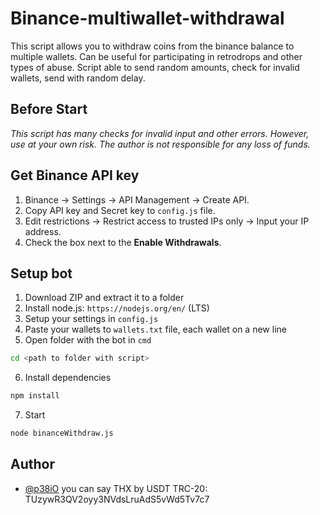 # Binance-multiwallet-withdrawal
This script allows you to withdraw coins from the binance balance to multiple wallets. Can be useful for participating in retrodrops and other types of abuse. Script able to send random amounts, check for invalid wallets, send with random delay.

## Before Start
<i>This script has many checks for invalid input and other errors. However, use at your own risk. The author is not responsible for any loss of funds.</i>

## Get Binance API key

1) Binance -> Settings -> API Management -> Create API.
2) Copy API key and Secret key to `config.js` file.
3) Edit restrictions -> Restrict access to trusted IPs only -> Input your IP address.
4) Сheck the box next to the <b>Enable Withdrawals</b>.

## Setup bot

1) Download ZIP and extract it to a folder
2) Install node.js: `https://nodejs.org/en/` (LTS)
3) Setup your settings in `config.js`
4) Paste your wallets to `wallets.txt` file, each wallet on a new line
5) Open folder with the bot in `cmd`
```bash
cd <path to folder with script>
```
6) Install dependencies
```bash
npm install
```
7) Start
```bash
node binanceWithdraw.js
```

## Author

- [@p38iO](https://t.me/p38iO) you can say THX by USDT TRC-20: TUzywR3QV2oyy3NVdsLruAdS5vWd5Tv7c7




